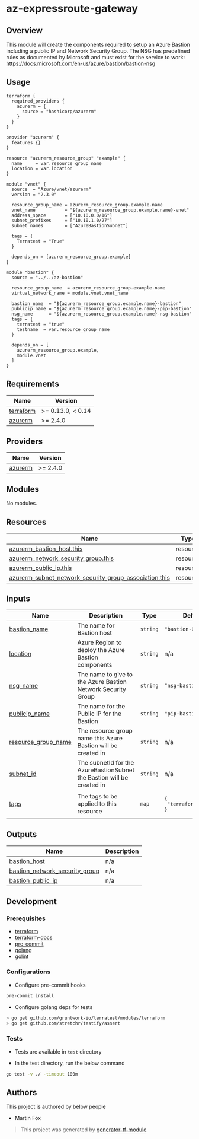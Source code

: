 # az-expressroute-gateway

## Overview

This module will create the components required to setup an Azure Bastion including a public IP and Network Security Group.
The NSG has predefined rules as documented by Microsoft and must exist for the service to work: https://docs.microsoft.com/en-us/azure/bastion/bastion-nsg

## Usage

```hcl
terraform {
  required_providers {
    azurerm = {
      source = "hashicorp/azurerm"
    }
  }
}

provider "azurerm" {
  features {}
}

resource "azurerm_resource_group" "example" {
  name     = var.resource_group_name
  location = var.location
}

module "vnet" {
  source  = "Azure/vnet/azurerm"
  version = "2.3.0"

  resource_group_name = azurerm_resource_group.example.name
  vnet_name           = "${azurerm_resource_group.example.name}-vnet"
  address_space       = ["10.10.0.0/16"]
  subnet_prefixes     = ["10.10.1.0/27"]
  subnet_names        = ["AzureBastionSubnet"]

  tags = {
    Terratest = "True"
  }

  depends_on = [azurerm_resource_group.example]
}

module "bastion" {
  source = "../../az-bastion"

  resource_group_name  = azurerm_resource_group.example.name
  virtual_network_name = module.vnet.vnet_name

  bastion_name  = "${azurerm_resource_group.example.name}-bastion"
  publicip_name = "${azurerm_resource_group.example.name}-pip-bastion"
  nsg_name      = "${azurerm_resource_group.example.name}-nsg-bastion"
  tags = {
    terratest = "true"
    testname  = var.resource_group_name
  }

  depends_on = [
    azurerm_resource_group.example,
    module.vnet
  ]
}
```

<!-- BEGINNING OF PRE-COMMIT-TERRAFORM DOCS HOOK -->
## Requirements

| Name | Version |
|------|---------|
| <a name="requirement_terraform"></a> [terraform](#requirement\_terraform) | >= 0.13.0, < 0.14 |
| <a name="requirement_azurerm"></a> [azurerm](#requirement\_azurerm) | >= 2.4.0 |

## Providers

| Name | Version |
|------|---------|
| <a name="provider_azurerm"></a> [azurerm](#provider\_azurerm) | >= 2.4.0 |

## Modules

No modules.

## Resources

| Name | Type |
|------|------|
| [azurerm_bastion_host.this](https://registry.terraform.io/providers/hashicorp/azurerm/latest/docs/resources/bastion_host) | resource |
| [azurerm_network_security_group.this](https://registry.terraform.io/providers/hashicorp/azurerm/latest/docs/resources/network_security_group) | resource |
| [azurerm_public_ip.this](https://registry.terraform.io/providers/hashicorp/azurerm/latest/docs/resources/public_ip) | resource |
| [azurerm_subnet_network_security_group_association.this](https://registry.terraform.io/providers/hashicorp/azurerm/latest/docs/resources/subnet_network_security_group_association) | resource |

## Inputs

| Name | Description | Type | Default | Required |
|------|-------------|------|---------|:--------:|
| <a name="input_bastion_name"></a> [bastion\_name](#input\_bastion\_name) | The name for Bastion host | `string` | `"bastion-001"` | no |
| <a name="input_location"></a> [location](#input\_location) | Azure Region to deploy the Azure Bastion components | `string` | n/a | yes |
| <a name="input_nsg_name"></a> [nsg\_name](#input\_nsg\_name) | The name to give to the Azure Bastion Network Security Group | `string` | `"nsg-bastion-001"` | no |
| <a name="input_publicip_name"></a> [publicip\_name](#input\_publicip\_name) | The name for the Public IP for the Bastion | `string` | `"pip-bastion-001"` | no |
| <a name="input_resource_group_name"></a> [resource\_group\_name](#input\_resource\_group\_name) | The resource group name this Azure Bastion will be created in | `string` | n/a | yes |
| <a name="input_subnet_id"></a> [subnet\_id](#input\_subnet\_id) | The subnetId for the AzureBastionSubnet the Bastion will be created in | `string` | n/a | yes |
| <a name="input_tags"></a> [tags](#input\_tags) | The tags to be applied to this resource | `map` | <pre>{<br>  "terraform": "true"<br>}</pre> | no |

## Outputs

| Name | Description |
|------|-------------|
| <a name="output_bastion_host"></a> [bastion\_host](#output\_bastion\_host) | n/a |
| <a name="output_bastion_network_security_group"></a> [bastion\_network\_security\_group](#output\_bastion\_network\_security\_group) | n/a |
| <a name="output_bastion_public_ip"></a> [bastion\_public\_ip](#output\_bastion\_public\_ip) | n/a |
<!-- END OF PRE-COMMIT-TERRAFORM DOCS HOOK -->

## Development

### Prerequisites

- [terraform](https://learn.hashicorp.com/terraform/getting-started/install#installing-terraform)
- [terraform-docs](https://github.com/segmentio/terraform-docs)
- [pre-commit](https://pre-commit.com/#install)
- [golang](https://golang.org/doc/install#install)
- [golint](https://github.com/golang/lint#installation)

### Configurations

- Configure pre-commit hooks
```sh
pre-commit install
```


- Configure golang deps for tests
```sh
> go get github.com/gruntwork-io/terratest/modules/terraform
> go get github.com/stretchr/testify/assert
```



### Tests

- Tests are available in `test` directory

- In the test directory, run the below command
```sh
go test -v ./ -timeout 100m
```



## Authors

This project is authored by below people

- Martin Fox

> This project was generated by [generator-tf-module](https://github.com/sudokar/generator-tf-module)
